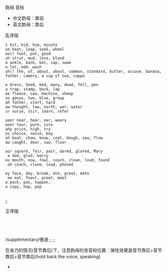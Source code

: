 
韵母 音标

- 中文韵母：靠前
- 英文韵母：靠后

乱序版
```
i kit, bid, him, minute
ee heat, leap, seek, wheel
oo() foot, put, good
uh strut, mud, love, blood
a ankle, bank, bat, cap, swam
o lot, odd, wash
uh() the, of, about, about, common, standard, butter, accuse, banana, father, camera, a cup of tea, cuppa

e dress, head, bed, many, dead, fell, pen
a trap, stamp, back, lap
ee fleece, sea, machine, sheep
oo goose, two, blue, group
ah father, start, hard
aw thought, law, north, war, water
ur nurse, stir, learn, refer

yeer near, hear, ear, weary
woor tour, pure, cure
ahy price, high, try
oi choice, noise, boy
oh boat, show, know, coat, dough, sew, flow
aw caught, door, saw, floor

air square, fair, pair, dared, glared, Mary
 a dad, glad, marry
ou mouth, now, fowl, couch, clown, loud, found
 oh coach, clone, load, phoned

ey face, day, break, ate, great, mate
 ee eat, feast, greet, meet
a pack, pan, happen, 
o copy, hop, pop


```
[-]()

正序版
```




```

/supplementary/傲游
[-](https://www.v2ex.com/t/173201)
[-](http://www.dictionary.com/pronunciation/Spell_pron_key)

在省力的情况(音节靠后)下，注意韵母的发音和位置：弹性效果是音节靠后+音节靠后+音节靠后(hold back the voice, speaking)

-

